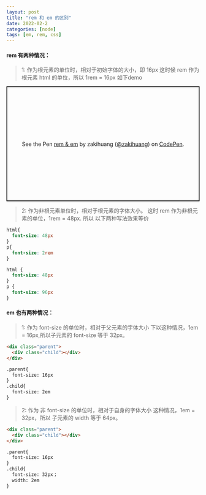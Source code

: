 ```yaml
---
layout: post
title: "rem 和 em 的区别"
date: 2022-02-2
categories: [node]
tags: [em, rem, css]
---
```


#### rem 有两种情况：

> 1: 作为根元素的单位时，相对于初始字体的大小，即 16px
这时候 rem 作为根元素 html 的单位，所以 1rem = 16px 如下demo

<p class="codepen" data-height="300" data-default-tab="html,result" data-slug-hash="rNYvYZp" data-user="zakihuang" style="height: 300px; box-sizing: border-box; display: flex; align-items: center; justify-content: center; border: 2px solid; margin: 1em 0; padding: 1em;">
  <span>See the Pen <a href="https://codepen.io/zakihuang/pen/rNYvYZp">
  rem &amp; em</a> by zakihuang (<a href="https://codepen.io/zakihuang">@zakihuang</a>)
  on <a href="https://codepen.io">CodePen</a>.</span>
</p>
<script async src="https://cpwebassets.codepen.io/assets/embed/ei.js"></script>

> 2: 作为非根元素单位时，相对于根元素的字体大小。
这时 rem 作为非根元素的单位，1rem = 48px. 所以 以下两种写法效果等价

```css
html{
  font-size: 48px
}
p{
  font-size: 2rem
}
```

```css
html {
  font-size: 48px
}
p {
  font-size: 96px
}
```

#### em 也有两种情况：

> 1: 作为 font-size 的单位时，相对于父元素的字体大小
下以这种情况，1em = 16px,所以子元素的 font-size 等于 32px。

```html
<div class="parent">
  <div class="child"></div>
</div>

.parent{
  font-size: 16px
}
.child{
  font-size: 2em
}
```

> 2: 作为 非 font-size 的单位时，相对于自身的字体大小
这种情况，1em = 32px，所以 子元素的 width 等于 64px。

```html
<div class="parent">
  <div class="child"></div>
</div>

.parent{
  font-size: 16px
}
.child{
  font-size: 32px；
  width: 2em
}
```